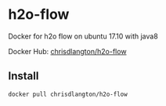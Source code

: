 # h2o-flow
Docker for h2o flow on ubuntu 17.10 with java8

Docker Hub: [chrisdlangton/h2o-flow](https://hub.docker.com/r/chrisdlangton/h2o-flow/)

## Install

`docker pull chrisdlangton/h2o-flow`

